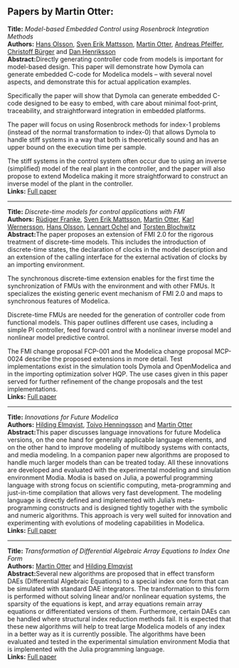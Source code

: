 <h2>Papers by Martin Otter:</h2>
<p>
<b>Title:</b> <i> Model-based Embedded Control using Rosenbrock Integration Methods </i> <br />
<b>Authors:</b> <a href="../authors/author_207.html">Hans Olsson</a>, <a href="../authors/author_175.html">Sven Erik Mattsson</a>, <a href="../authors/author_209.html">Martin Otter</a>, <a href="../authors/author_214.html">Andreas Pfeiffer</a>, <a href="../authors/author_39.html">Christoff Bürger</a> and <a href="../authors/author_107.html">Dan Henriksson</a><br />
<b>Abstract:</b>Directly generating controller code from models is important for model-based design. This paper will demonstrate how Dymola can generate embedded C-code for Modelica models – with several novel aspects, and demonstrate this for actual application examples.

Specifically the paper will show that Dymola can generate embedded C-code designed to be easy to embed, with care about minimal foot-print, traceability, and straightforward integration in embedded platforms.

The paper will focus on using Rosenbrock methods for index-1 problems (instead of the normal transformation to index-0) that allows Dymola to handle stiff systems in a way that both is theoretically sound and has an upper bound on the execution time per sample.

The stiff systems in the control system often occur due to using an inverse (simplified) model of the real plant in the controller, and the paper will also propose to extend Modelica making it more straightforward to construct an inverse model of the plant in the controller.<br />
<b>Links:</b> <a href="../submissions/ecp17132517_OlssonMattssonOtterPfeifferBurgerHenriksson.pdf">Full paper</a></p>
<hr />
<p>
<b>Title:</b> <i> Discrete-time models for control applications with FMI </i> <br />
<b>Authors:</b> <a href="../authors/author_73.html">Rüdiger Franke</a>, <a href="../authors/author_175.html">Sven Erik Mattsson</a>, <a href="../authors/author_209.html">Martin Otter</a>, <a href="../authors/author_297.html">Karl Wernersson</a>, <a href="../authors/author_207.html">Hans Olsson</a>, <a href="../authors/author_202.html">Lennart Ochel</a> and <a href="../authors/author_30.html">Torsten Blochwitz</a><br />
<b>Abstract:</b>The paper proposes an extension of FMI 2.0 for the rigorous treatment of discrete-time models. This includes the introduction of discrete-time states, the declaration of clocks in the model description and an extension of the calling interface for the external activation of clocks by an importing environment.

The synchronous discrete-time extension enables for the first time the synchronization of FMUs with the environment and with other FMUs. It specializes the existing generic event mechanism of FMI 2.0 and maps to synchronous features of Modelica.

Discrete-time FMUs are needed for the generation of controller code from functional models. This paper outlines different use cases, including a simple PI controller, feed forward control with a nonlinear inverse model and nonlinear model predictive control.

The FMI change proposal FCP-001 and the Modelica change proposal MCP-0024 describe the proposed extensions in more detail. Test implementations exist in the simulation tools Dymola and OpenModelica and in the importing optimization solver HQP. The use cases given in this paper served for further refinement of the change proposals and the test implementations.<br />
<b>Links:</b> <a href="../submissions/ecp17132507_FrankeMattssonOtterWernerssonOlssonOchelBlochwitz.pdf">Full paper</a></p>
<hr />
<p>
<b>Title:</b> <i> Innovations for Future Modelica </i> <br />
<b>Authors:</b> <a href="../authors/author_65.html">Hilding Elmqvist</a>, <a href="../authors/author_106.html">Toivo Henningsson</a> and <a href="../authors/author_209.html">Martin Otter</a><br />
<b>Abstract:</b>This paper discusses language innovations for future Modelica versions, on the one hand for generally applicable language elements, and on the other hand to improve modeling of multibody systems with contacts, and media modeling. In a companion paper new algorithms are proposed to handle much larger models than can be treated today. All these innovations are developed and evaluated with the experimental modeling and simulation environment Modia. Modia is based on Julia, a powerful programming language with strong focus on scientific computing, meta-programming and just-in-time compilation that allows very fast development. The modeling language is directly defined and implemented with Julia’s meta-programming constructs and is designed tightly together with the symbolic and numeric algorithms. This approach is very well suited for innovation and experimenting with evolutions of modeling capabilities in Modelica.<br />
<b>Links:</b> <a href="../submissions/ecp17132693_ElmqvistHenningssonOtter.pdf">Full paper</a></p>
<hr />
<p>
<b>Title:</b> <i> Transformation of Differential Algebraic Array Equations to Index One Form </i> <br />
<b>Authors:</b> <a href="../authors/author_209.html">Martin Otter</a> and <a href="../authors/author_65.html">Hilding Elmqvist</a><br />
<b>Abstract:</b>Several new algorithms are proposed that in effect transform DAEs (Differential Algebraic Equations) to a special index one form that can be simulated with standard DAE integrators. The transformation to this form is performed without solving linear and/or nonlinear equation systems, the sparsity of the equations is kept, and array equations remain array equations or differentiated versions of them. Furthermore, certain DAEs can be handled where structural index reduction methods fail. It is expected that these new algorithms will help to treat large Modelica models of any index in a better way as it is currently possible. The algorithms have been evaluated and tested in the experimental simulation environment Modia that is implemented with the Julia programming language.<br />
<b>Links:</b> <a href="../submissions/ecp17132565_OtterElmqvist.pdf">Full paper</a></p>